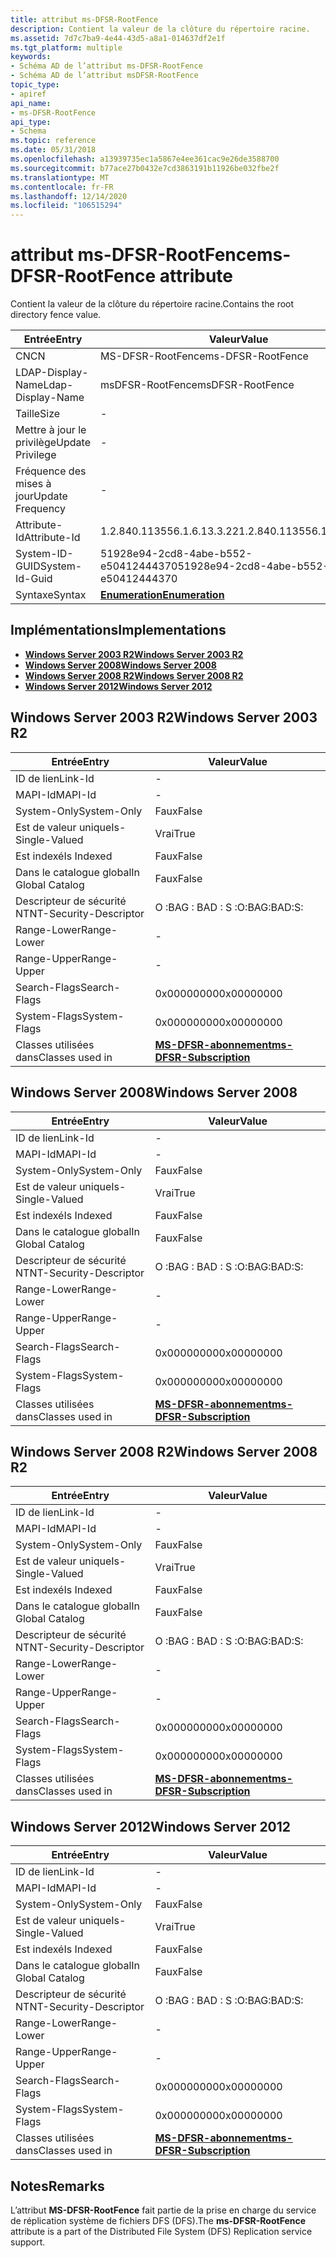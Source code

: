 ```yaml
---
title: attribut ms-DFSR-RootFence
description: Contient la valeur de la clôture du répertoire racine.
ms.assetid: 7d7c7ba9-4e44-43d5-a8a1-014637df2e1f
ms.tgt_platform: multiple
keywords:
- Schéma AD de l’attribut ms-DFSR-RootFence
- Schéma AD de l’attribut msDFSR-RootFence
topic_type:
- apiref
api_name:
- ms-DFSR-RootFence
api_type:
- Schema
ms.topic: reference
ms.date: 05/31/2018
ms.openlocfilehash: a13939735ec1a5867e4ee361cac9e26de3588700
ms.sourcegitcommit: b77ace27b0432e7cd3863191b11926be032fbe2f
ms.translationtype: MT
ms.contentlocale: fr-FR
ms.lasthandoff: 12/14/2020
ms.locfileid: "106515294"
---
```

# <a name="ms-dfsr-rootfence-attribute"></a><span data-ttu-id="d03c8-105">attribut ms-DFSR-RootFence</span><span class="sxs-lookup"><span data-stu-id="d03c8-105">ms-DFSR-RootFence attribute</span></span>

<span data-ttu-id="d03c8-106">Contient la valeur de la clôture du répertoire racine.</span><span class="sxs-lookup"><span data-stu-id="d03c8-106">Contains the root directory fence value.</span></span>



| <span data-ttu-id="d03c8-107">Entrée</span><span class="sxs-lookup"><span data-stu-id="d03c8-107">Entry</span></span> | <span data-ttu-id="d03c8-108">Valeur</span><span class="sxs-lookup"><span data-stu-id="d03c8-108">Value</span></span> |
|-------------------|--------------------------------------|
| <span data-ttu-id="d03c8-109">CN</span><span class="sxs-lookup"><span data-stu-id="d03c8-109">CN</span></span>                | <span data-ttu-id="d03c8-110">MS-DFSR-RootFence</span><span class="sxs-lookup"><span data-stu-id="d03c8-110">ms-DFSR-RootFence</span></span>                    |
| <span data-ttu-id="d03c8-111">LDAP-Display-Name</span><span class="sxs-lookup"><span data-stu-id="d03c8-111">Ldap-Display-Name</span></span> | <span data-ttu-id="d03c8-112">msDFSR-RootFence</span><span class="sxs-lookup"><span data-stu-id="d03c8-112">msDFSR-RootFence</span></span>                     |
| <span data-ttu-id="d03c8-113">Taille</span><span class="sxs-lookup"><span data-stu-id="d03c8-113">Size</span></span>              | \-                                   |
| <span data-ttu-id="d03c8-114">Mettre à jour le privilège</span><span class="sxs-lookup"><span data-stu-id="d03c8-114">Update Privilege</span></span>  | \-                                   |
| <span data-ttu-id="d03c8-115">Fréquence des mises à jour</span><span class="sxs-lookup"><span data-stu-id="d03c8-115">Update Frequency</span></span>  | \-                                   |
| <span data-ttu-id="d03c8-116">Attribute-Id</span><span class="sxs-lookup"><span data-stu-id="d03c8-116">Attribute-Id</span></span>      | <span data-ttu-id="d03c8-117">1.2.840.113556.1.6.13.3.22</span><span class="sxs-lookup"><span data-stu-id="d03c8-117">1.2.840.113556.1.6.13.3.22</span></span>           |
| <span data-ttu-id="d03c8-118">System-ID-GUID</span><span class="sxs-lookup"><span data-stu-id="d03c8-118">System-Id-Guid</span></span>    | <span data-ttu-id="d03c8-119">51928e94-2cd8-4abe-b552-e50412444370</span><span class="sxs-lookup"><span data-stu-id="d03c8-119">51928e94-2cd8-4abe-b552-e50412444370</span></span> |
| <span data-ttu-id="d03c8-120">Syntaxe</span><span class="sxs-lookup"><span data-stu-id="d03c8-120">Syntax</span></span>            | [<span data-ttu-id="d03c8-121">**Enumeration**</span><span class="sxs-lookup"><span data-stu-id="d03c8-121">**Enumeration**</span></span>](s-enumeration.md) |



## <a name="implementations"></a><span data-ttu-id="d03c8-122">Implémentations</span><span class="sxs-lookup"><span data-stu-id="d03c8-122">Implementations</span></span>

-   [<span data-ttu-id="d03c8-123">**Windows Server 2003 R2**</span><span class="sxs-lookup"><span data-stu-id="d03c8-123">**Windows Server 2003 R2**</span></span>](#windows-server-2003-r2)
-   [<span data-ttu-id="d03c8-124">**Windows Server 2008**</span><span class="sxs-lookup"><span data-stu-id="d03c8-124">**Windows Server 2008**</span></span>](#windows-server-2008)
-   [<span data-ttu-id="d03c8-125">**Windows Server 2008 R2**</span><span class="sxs-lookup"><span data-stu-id="d03c8-125">**Windows Server 2008 R2**</span></span>](#windows-server-2008-r2)
-   [<span data-ttu-id="d03c8-126">**Windows Server 2012**</span><span class="sxs-lookup"><span data-stu-id="d03c8-126">**Windows Server 2012**</span></span>](#windows-server-2012)

## <a name="windows-server-2003-r2"></a><span data-ttu-id="d03c8-127">Windows Server 2003 R2</span><span class="sxs-lookup"><span data-stu-id="d03c8-127">Windows Server 2003 R2</span></span>



| <span data-ttu-id="d03c8-128">Entrée</span><span class="sxs-lookup"><span data-stu-id="d03c8-128">Entry</span></span> | <span data-ttu-id="d03c8-129">Valeur</span><span class="sxs-lookup"><span data-stu-id="d03c8-129">Value</span></span> |
|------------------------|------------------------------------------------------------------|
| <span data-ttu-id="d03c8-130">ID de lien</span><span class="sxs-lookup"><span data-stu-id="d03c8-130">Link-Id</span></span>                | \-                                                               |
| <span data-ttu-id="d03c8-131">MAPI-Id</span><span class="sxs-lookup"><span data-stu-id="d03c8-131">MAPI-Id</span></span>                | \-                                                               |
| <span data-ttu-id="d03c8-132">System-Only</span><span class="sxs-lookup"><span data-stu-id="d03c8-132">System-Only</span></span>            | <span data-ttu-id="d03c8-133">Faux</span><span class="sxs-lookup"><span data-stu-id="d03c8-133">False</span></span>                                                            |
| <span data-ttu-id="d03c8-134">Est de valeur unique</span><span class="sxs-lookup"><span data-stu-id="d03c8-134">Is-Single-Valued</span></span>       | <span data-ttu-id="d03c8-135">Vrai</span><span class="sxs-lookup"><span data-stu-id="d03c8-135">True</span></span>                                                             |
| <span data-ttu-id="d03c8-136">Est indexé</span><span class="sxs-lookup"><span data-stu-id="d03c8-136">Is Indexed</span></span>             | <span data-ttu-id="d03c8-137">Faux</span><span class="sxs-lookup"><span data-stu-id="d03c8-137">False</span></span>                                                            |
| <span data-ttu-id="d03c8-138">Dans le catalogue global</span><span class="sxs-lookup"><span data-stu-id="d03c8-138">In Global Catalog</span></span>      | <span data-ttu-id="d03c8-139">Faux</span><span class="sxs-lookup"><span data-stu-id="d03c8-139">False</span></span>                                                            |
| <span data-ttu-id="d03c8-140">Descripteur de sécurité NT</span><span class="sxs-lookup"><span data-stu-id="d03c8-140">NT-Security-Descriptor</span></span> | <span data-ttu-id="d03c8-141">O :BAG : BAD : S :</span><span class="sxs-lookup"><span data-stu-id="d03c8-141">O:BAG:BAD:S:</span></span>                                                     |
| <span data-ttu-id="d03c8-142">Range-Lower</span><span class="sxs-lookup"><span data-stu-id="d03c8-142">Range-Lower</span></span>            | \-                                                               |
| <span data-ttu-id="d03c8-143">Range-Upper</span><span class="sxs-lookup"><span data-stu-id="d03c8-143">Range-Upper</span></span>            | \-                                                               |
| <span data-ttu-id="d03c8-144">Search-Flags</span><span class="sxs-lookup"><span data-stu-id="d03c8-144">Search-Flags</span></span>           | <span data-ttu-id="d03c8-145">0x00000000</span><span class="sxs-lookup"><span data-stu-id="d03c8-145">0x00000000</span></span>                                                       |
| <span data-ttu-id="d03c8-146">System-Flags</span><span class="sxs-lookup"><span data-stu-id="d03c8-146">System-Flags</span></span>           | <span data-ttu-id="d03c8-147">0x00000000</span><span class="sxs-lookup"><span data-stu-id="d03c8-147">0x00000000</span></span>                                                       |
| <span data-ttu-id="d03c8-148">Classes utilisées dans</span><span class="sxs-lookup"><span data-stu-id="d03c8-148">Classes used in</span></span>        | [<span data-ttu-id="d03c8-149">**MS-DFSR-abonnement**</span><span class="sxs-lookup"><span data-stu-id="d03c8-149">**ms-DFSR-Subscription**</span></span>](c-msdfsr-subscription.md)<br/> |



## <a name="windows-server-2008"></a><span data-ttu-id="d03c8-150">Windows Server 2008</span><span class="sxs-lookup"><span data-stu-id="d03c8-150">Windows Server 2008</span></span>



| <span data-ttu-id="d03c8-151">Entrée</span><span class="sxs-lookup"><span data-stu-id="d03c8-151">Entry</span></span> | <span data-ttu-id="d03c8-152">Valeur</span><span class="sxs-lookup"><span data-stu-id="d03c8-152">Value</span></span> |
|------------------------|------------------------------------------------------------------|
| <span data-ttu-id="d03c8-153">ID de lien</span><span class="sxs-lookup"><span data-stu-id="d03c8-153">Link-Id</span></span>                | \-                                                               |
| <span data-ttu-id="d03c8-154">MAPI-Id</span><span class="sxs-lookup"><span data-stu-id="d03c8-154">MAPI-Id</span></span>                | \-                                                               |
| <span data-ttu-id="d03c8-155">System-Only</span><span class="sxs-lookup"><span data-stu-id="d03c8-155">System-Only</span></span>            | <span data-ttu-id="d03c8-156">Faux</span><span class="sxs-lookup"><span data-stu-id="d03c8-156">False</span></span>                                                            |
| <span data-ttu-id="d03c8-157">Est de valeur unique</span><span class="sxs-lookup"><span data-stu-id="d03c8-157">Is-Single-Valued</span></span>       | <span data-ttu-id="d03c8-158">Vrai</span><span class="sxs-lookup"><span data-stu-id="d03c8-158">True</span></span>                                                             |
| <span data-ttu-id="d03c8-159">Est indexé</span><span class="sxs-lookup"><span data-stu-id="d03c8-159">Is Indexed</span></span>             | <span data-ttu-id="d03c8-160">Faux</span><span class="sxs-lookup"><span data-stu-id="d03c8-160">False</span></span>                                                            |
| <span data-ttu-id="d03c8-161">Dans le catalogue global</span><span class="sxs-lookup"><span data-stu-id="d03c8-161">In Global Catalog</span></span>      | <span data-ttu-id="d03c8-162">Faux</span><span class="sxs-lookup"><span data-stu-id="d03c8-162">False</span></span>                                                            |
| <span data-ttu-id="d03c8-163">Descripteur de sécurité NT</span><span class="sxs-lookup"><span data-stu-id="d03c8-163">NT-Security-Descriptor</span></span> | <span data-ttu-id="d03c8-164">O :BAG : BAD : S :</span><span class="sxs-lookup"><span data-stu-id="d03c8-164">O:BAG:BAD:S:</span></span>                                                     |
| <span data-ttu-id="d03c8-165">Range-Lower</span><span class="sxs-lookup"><span data-stu-id="d03c8-165">Range-Lower</span></span>            | \-                                                               |
| <span data-ttu-id="d03c8-166">Range-Upper</span><span class="sxs-lookup"><span data-stu-id="d03c8-166">Range-Upper</span></span>            | \-                                                               |
| <span data-ttu-id="d03c8-167">Search-Flags</span><span class="sxs-lookup"><span data-stu-id="d03c8-167">Search-Flags</span></span>           | <span data-ttu-id="d03c8-168">0x00000000</span><span class="sxs-lookup"><span data-stu-id="d03c8-168">0x00000000</span></span>                                                       |
| <span data-ttu-id="d03c8-169">System-Flags</span><span class="sxs-lookup"><span data-stu-id="d03c8-169">System-Flags</span></span>           | <span data-ttu-id="d03c8-170">0x00000000</span><span class="sxs-lookup"><span data-stu-id="d03c8-170">0x00000000</span></span>                                                       |
| <span data-ttu-id="d03c8-171">Classes utilisées dans</span><span class="sxs-lookup"><span data-stu-id="d03c8-171">Classes used in</span></span>        | [<span data-ttu-id="d03c8-172">**MS-DFSR-abonnement**</span><span class="sxs-lookup"><span data-stu-id="d03c8-172">**ms-DFSR-Subscription**</span></span>](c-msdfsr-subscription.md)<br/> |



## <a name="windows-server-2008-r2"></a><span data-ttu-id="d03c8-173">Windows Server 2008 R2</span><span class="sxs-lookup"><span data-stu-id="d03c8-173">Windows Server 2008 R2</span></span>



| <span data-ttu-id="d03c8-174">Entrée</span><span class="sxs-lookup"><span data-stu-id="d03c8-174">Entry</span></span> | <span data-ttu-id="d03c8-175">Valeur</span><span class="sxs-lookup"><span data-stu-id="d03c8-175">Value</span></span> |
|------------------------|------------------------------------------------------------------|
| <span data-ttu-id="d03c8-176">ID de lien</span><span class="sxs-lookup"><span data-stu-id="d03c8-176">Link-Id</span></span>                | \-                                                               |
| <span data-ttu-id="d03c8-177">MAPI-Id</span><span class="sxs-lookup"><span data-stu-id="d03c8-177">MAPI-Id</span></span>                | \-                                                               |
| <span data-ttu-id="d03c8-178">System-Only</span><span class="sxs-lookup"><span data-stu-id="d03c8-178">System-Only</span></span>            | <span data-ttu-id="d03c8-179">Faux</span><span class="sxs-lookup"><span data-stu-id="d03c8-179">False</span></span>                                                            |
| <span data-ttu-id="d03c8-180">Est de valeur unique</span><span class="sxs-lookup"><span data-stu-id="d03c8-180">Is-Single-Valued</span></span>       | <span data-ttu-id="d03c8-181">Vrai</span><span class="sxs-lookup"><span data-stu-id="d03c8-181">True</span></span>                                                             |
| <span data-ttu-id="d03c8-182">Est indexé</span><span class="sxs-lookup"><span data-stu-id="d03c8-182">Is Indexed</span></span>             | <span data-ttu-id="d03c8-183">Faux</span><span class="sxs-lookup"><span data-stu-id="d03c8-183">False</span></span>                                                            |
| <span data-ttu-id="d03c8-184">Dans le catalogue global</span><span class="sxs-lookup"><span data-stu-id="d03c8-184">In Global Catalog</span></span>      | <span data-ttu-id="d03c8-185">Faux</span><span class="sxs-lookup"><span data-stu-id="d03c8-185">False</span></span>                                                            |
| <span data-ttu-id="d03c8-186">Descripteur de sécurité NT</span><span class="sxs-lookup"><span data-stu-id="d03c8-186">NT-Security-Descriptor</span></span> | <span data-ttu-id="d03c8-187">O :BAG : BAD : S :</span><span class="sxs-lookup"><span data-stu-id="d03c8-187">O:BAG:BAD:S:</span></span>                                                     |
| <span data-ttu-id="d03c8-188">Range-Lower</span><span class="sxs-lookup"><span data-stu-id="d03c8-188">Range-Lower</span></span>            | \-                                                               |
| <span data-ttu-id="d03c8-189">Range-Upper</span><span class="sxs-lookup"><span data-stu-id="d03c8-189">Range-Upper</span></span>            | \-                                                               |
| <span data-ttu-id="d03c8-190">Search-Flags</span><span class="sxs-lookup"><span data-stu-id="d03c8-190">Search-Flags</span></span>           | <span data-ttu-id="d03c8-191">0x00000000</span><span class="sxs-lookup"><span data-stu-id="d03c8-191">0x00000000</span></span>                                                       |
| <span data-ttu-id="d03c8-192">System-Flags</span><span class="sxs-lookup"><span data-stu-id="d03c8-192">System-Flags</span></span>           | <span data-ttu-id="d03c8-193">0x00000000</span><span class="sxs-lookup"><span data-stu-id="d03c8-193">0x00000000</span></span>                                                       |
| <span data-ttu-id="d03c8-194">Classes utilisées dans</span><span class="sxs-lookup"><span data-stu-id="d03c8-194">Classes used in</span></span>        | [<span data-ttu-id="d03c8-195">**MS-DFSR-abonnement**</span><span class="sxs-lookup"><span data-stu-id="d03c8-195">**ms-DFSR-Subscription**</span></span>](c-msdfsr-subscription.md)<br/> |



## <a name="windows-server-2012"></a><span data-ttu-id="d03c8-196">Windows Server 2012</span><span class="sxs-lookup"><span data-stu-id="d03c8-196">Windows Server 2012</span></span>



| <span data-ttu-id="d03c8-197">Entrée</span><span class="sxs-lookup"><span data-stu-id="d03c8-197">Entry</span></span> | <span data-ttu-id="d03c8-198">Valeur</span><span class="sxs-lookup"><span data-stu-id="d03c8-198">Value</span></span> |
|------------------------|------------------------------------------------------------------|
| <span data-ttu-id="d03c8-199">ID de lien</span><span class="sxs-lookup"><span data-stu-id="d03c8-199">Link-Id</span></span>                | \-                                                               |
| <span data-ttu-id="d03c8-200">MAPI-Id</span><span class="sxs-lookup"><span data-stu-id="d03c8-200">MAPI-Id</span></span>                | \-                                                               |
| <span data-ttu-id="d03c8-201">System-Only</span><span class="sxs-lookup"><span data-stu-id="d03c8-201">System-Only</span></span>            | <span data-ttu-id="d03c8-202">Faux</span><span class="sxs-lookup"><span data-stu-id="d03c8-202">False</span></span>                                                            |
| <span data-ttu-id="d03c8-203">Est de valeur unique</span><span class="sxs-lookup"><span data-stu-id="d03c8-203">Is-Single-Valued</span></span>       | <span data-ttu-id="d03c8-204">Vrai</span><span class="sxs-lookup"><span data-stu-id="d03c8-204">True</span></span>                                                             |
| <span data-ttu-id="d03c8-205">Est indexé</span><span class="sxs-lookup"><span data-stu-id="d03c8-205">Is Indexed</span></span>             | <span data-ttu-id="d03c8-206">Faux</span><span class="sxs-lookup"><span data-stu-id="d03c8-206">False</span></span>                                                            |
| <span data-ttu-id="d03c8-207">Dans le catalogue global</span><span class="sxs-lookup"><span data-stu-id="d03c8-207">In Global Catalog</span></span>      | <span data-ttu-id="d03c8-208">Faux</span><span class="sxs-lookup"><span data-stu-id="d03c8-208">False</span></span>                                                            |
| <span data-ttu-id="d03c8-209">Descripteur de sécurité NT</span><span class="sxs-lookup"><span data-stu-id="d03c8-209">NT-Security-Descriptor</span></span> | <span data-ttu-id="d03c8-210">O :BAG : BAD : S :</span><span class="sxs-lookup"><span data-stu-id="d03c8-210">O:BAG:BAD:S:</span></span>                                                     |
| <span data-ttu-id="d03c8-211">Range-Lower</span><span class="sxs-lookup"><span data-stu-id="d03c8-211">Range-Lower</span></span>            | \-                                                               |
| <span data-ttu-id="d03c8-212">Range-Upper</span><span class="sxs-lookup"><span data-stu-id="d03c8-212">Range-Upper</span></span>            | \-                                                               |
| <span data-ttu-id="d03c8-213">Search-Flags</span><span class="sxs-lookup"><span data-stu-id="d03c8-213">Search-Flags</span></span>           | <span data-ttu-id="d03c8-214">0x00000000</span><span class="sxs-lookup"><span data-stu-id="d03c8-214">0x00000000</span></span>                                                       |
| <span data-ttu-id="d03c8-215">System-Flags</span><span class="sxs-lookup"><span data-stu-id="d03c8-215">System-Flags</span></span>           | <span data-ttu-id="d03c8-216">0x00000000</span><span class="sxs-lookup"><span data-stu-id="d03c8-216">0x00000000</span></span>                                                       |
| <span data-ttu-id="d03c8-217">Classes utilisées dans</span><span class="sxs-lookup"><span data-stu-id="d03c8-217">Classes used in</span></span>        | [<span data-ttu-id="d03c8-218">**MS-DFSR-abonnement**</span><span class="sxs-lookup"><span data-stu-id="d03c8-218">**ms-DFSR-Subscription**</span></span>](c-msdfsr-subscription.md)<br/> |



## <a name="remarks"></a><span data-ttu-id="d03c8-219">Notes</span><span class="sxs-lookup"><span data-stu-id="d03c8-219">Remarks</span></span>

<span data-ttu-id="d03c8-220">L’attribut **MS-DFSR-RootFence** fait partie de la prise en charge du service de réplication système de fichiers DFS (DFS).</span><span class="sxs-lookup"><span data-stu-id="d03c8-220">The **ms-DFSR-RootFence** attribute is a part of the Distributed File System (DFS) Replication service support.</span></span>

 

 





